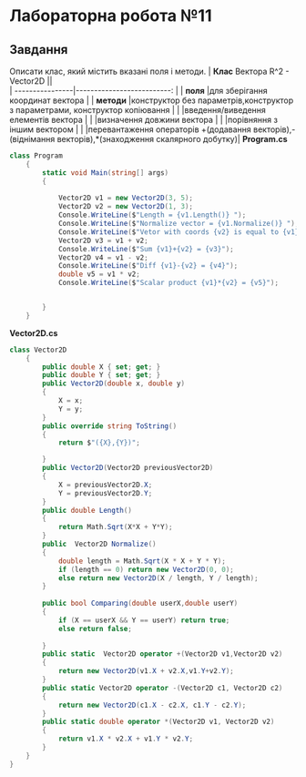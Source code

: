 # Лабораторна робота №11
## Завдання
Описати клас, який містить вказані поля і методи.
| **Клас** Вектора R^2 - Vector2D                       ||    
| ----------------|--------------------------:                                                                             |
|   **поля**      |для зберігання координат вектора                                                                        |
|   **методи**    |конструктор без параметрів,конструктор з параметрами,   конструктор копіювання                          |
|                 |введення/виведення елементів вектора                                                                    |
|                 |визначення довжини вектора                                                                              |
|                 |порівняння з іншим вектором                                                                             |
|                 |перевантаження операторів +(додавання векторів),-(віднімання векторів),*(знаходження скалярного добутку)|
__Program.cs__
```cs
class Program
    {
        static void Main(string[] args)
        {
        
            Vector2D v1 = new Vector2D(3, 5);
            Vector2D v2 = new Vector2D(1, 3);
            Console.WriteLine($"Length = {v1.Length()} ");
            Console.WriteLine($"Normalize vector = {v1.Normalize()} ");
            Console.WriteLine($"Vetor with coords {v2} is equal to {v1}: {v1.Comparing(v2.X, v2.Y)}");
            Vector2D v3 = v1 + v2;
            Console.WriteLine($"Sum {v1}+{v2} = {v3}");
            Vector2D v4 = v1 - v2;
            Console.WriteLine($"Diff {v1}-{v2} = {v4}");
            double v5 = v1 * v2;
            Console.WriteLine($"Scalar product {v1}*{v2} = {v5}");


        }
    }
```
__Vector2D.cs__
```cs
class Vector2D
    {
        public double X { set; get; }
        public double Y { set; get; }
        public Vector2D(double x, double y)
        {
            X = x;
            Y = y;
        }
        public override string ToString()
        {
            return $"({X},{Y})";

        }
        public Vector2D(Vector2D previousVector2D)
        {
            X = previousVector2D.X;
            Y = previousVector2D.Y;
        }
        public double Length()
        {
            return Math.Sqrt(X*X + Y*Y);
        }
        public  Vector2D Normalize()
        { 
            double length = Math.Sqrt(X * X + Y * Y);
            if (length == 0) return new Vector2D(0, 0);
            else return new Vector2D(X / length, Y / length);
        }
        
        public bool Comparing(double userX,double userY)
        {
            if (X == userX && Y == userY) return true;
            else return false;
        
        }
        public static  Vector2D operator +(Vector2D v1,Vector2D v2)
        {
            return new Vector2D(v1.X + v2.X,v1.Y+v2.Y);
        }
        public static Vector2D operator -(Vector2D c1, Vector2D c2)
        {
            return new Vector2D(c1.X - c2.X, c1.Y - c2.Y);
        }
        public static double operator *(Vector2D v1, Vector2D v2)
        {
            return v1.X * v2.X + v1.Y * v2.Y;
        }
    }
}

```